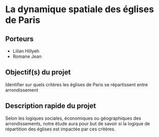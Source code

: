 # La dynamique spatiale des églises de Paris

## Porteurs

- Liilan Hillyeh
- Romane Jean

## Objectif(s) du projet

Identifier sur quels critères les églises de Paris se répartissent entre arrondissement

## Description rapide du projet

Selon les logiques sociales, économiques ou géographiques des arrondissements, notre étude aura pour but de savoir si la logique de répartition des églises est impactée par ces critères.
